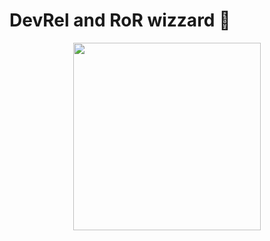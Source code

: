 # DevRel and RoR wizzard 🧙

<div align="center">
  <img src="https://rolandsoftwares.com/images/logo.png" width="300">
</div>
